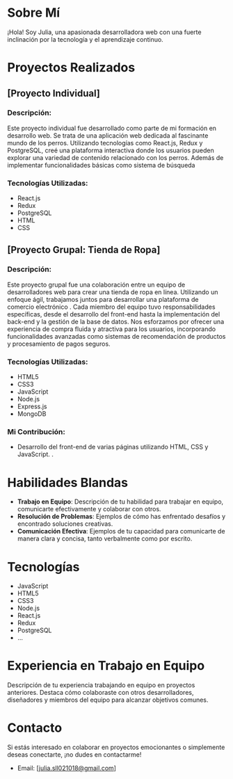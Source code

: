 # Sobre Mí

¡Hola! Soy Julia, una apasionada desarrolladora web con una fuerte inclinación por la tecnología y el aprendizaje continuo.

# Proyectos Realizados

## [Proyecto Individual]
### Descripción:

Este proyecto individual fue desarrollado como parte de mi formación en desarrollo web. Se trata de una aplicación web dedicada al fascinante mundo de los perros. Utilizando tecnologías como React.js, Redux y PostgreSQL, creé una plataforma interactiva donde los usuarios pueden explorar una variedad de contenido relacionado con los perros. Además de implementar funcionalidades básicas como sistema de búsqueda

### Tecnologías Utilizadas:
- React.js
- Redux
- PostgreSQL
- HTML
- CSS


## [Proyecto Grupal: Tienda de Ropa]

### Descripción:

Este proyecto grupal fue una colaboración entre un equipo de desarrolladores web para crear una tienda de ropa en línea. Utilizando un enfoque ágil, trabajamos juntos para desarrollar una plataforma de comercio electrónico . Cada miembro del equipo tuvo responsabilidades específicas, desde el desarrollo del front-end hasta la implementación del back-end y la gestión de la base de datos. Nos esforzamos por ofrecer una experiencia de compra fluida y atractiva para los usuarios, incorporando funcionalidades avanzadas como sistemas de recomendación de productos y procesamiento de pagos seguros.

### Tecnologías Utilizadas:
- HTML5
- CSS3
- JavaScript
- Node.js
- Express.js
- MongoDB

### Mi Contribución:
- Desarrollo del front-end de varias páginas utilizando HTML, CSS y JavaScript.
.
# Habilidades Blandas

- **Trabajo en Equipo**: Descripción de tu habilidad para trabajar en equipo, comunicarte efectivamente y colaborar con otros.
- **Resolución de Problemas**: Ejemplos de cómo has enfrentado desafíos y encontrado soluciones creativas.
- **Comunicación Efectiva**: Ejemplos de tu capacidad para comunicarte de manera clara y concisa, tanto verbalmente como por escrito.

# Tecnologías

- JavaScript
- HTML5
- CSS3
- Node.js
- React.js
- Redux
- PostgreSQL
- ...

# Experiencia en Trabajo en Equipo

Descripción de tu experiencia trabajando en equipo en proyectos anteriores. Destaca cómo colaboraste con otros desarrolladores, diseñadores y miembros del equipo para alcanzar objetivos comunes.

# Contacto

Si estás interesado en colaborar en proyectos emocionantes o simplemente deseas conectarte, ¡no dudes en contactarme!
- Email: [julia.sll021018@gmail.com]

